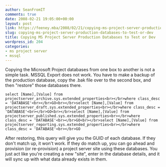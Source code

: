 ```yaml
---
author: SeanFromIT
comments: true
date: 2008-02-21 19:05:00+00:00
layout: post
link: https://feeney.mba/2008/02/21/copying-ms-project-server-production-databases-to-test-or-dev/
slug: copying-ms-project-server-production-databases-to-test-or-dev
title: Copying MS Project Server Production Databases to Test or Dev
wordpress_id: 204
categories:
- ms project server
- mssql
---
```


Copying the Microsoft Project databases from one box to another is not a simple task. MSSQL Export does not work. You have to make a backup of the production database, copy the .bak file over to the second box, and then "restore" those databases there.  

    
    select [Name],[Value] from projectserver_archive.sys.extended_properties<br></br>where class_desc = 'DATABASE'<br></br>GO<br></br>select [Name],[Value] from projectserver_draft.sys.extended_properties<br></br>where class_desc = 'DATABASE'<br></br>GO<br></br>select [Name],[Value] from projectserver_published.sys.extended_properties<br></br>where class_desc = 'DATABASE'<br></br>GO<br></br>select [Name],[Value] from projectserver_reporting.sys.extended_properties<br></br>where class_desc = 'DATABASE'<br></br>GO

  
After restoring, this query will give you the GUID of each database. If they don't match up, it won't work. If they do match up, you can go ahead and provision (or re-provision) a project server site using these databases. You just act like you're creating a new "site", enter in the database details, and it will sync up with what data already exists in them.
